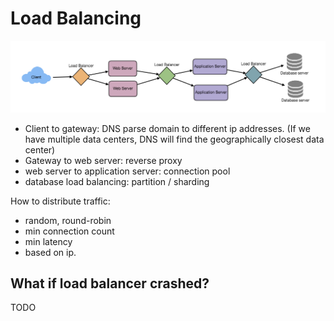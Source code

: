# Load Balancing

![](../.gitbook/assets/image%20%2849%29.png)

* Client to gateway: DNS parse domain to different ip addresses. \(If we have multiple data centers, DNS will find the geographically closest data center\)
* Gateway to web server: reverse proxy
* web server to application server: connection pool
* database load balancing: partition / sharding

How to distribute traffic:

* random, round-robin
* min connection count
* min latency
* based on ip.

## What if load balancer crashed?

TODO

